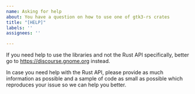 ```yaml
---
name: Asking for help
about: You have a question on how to use one of gtk3-rs crates
title: "[HELP]"
labels: ''
assignees: ''

---
```


If you need help to use the libraries and not the Rust API specifically, better go to <https://discourse.gnome.org> instead.

In case you need help with the Rust API, please provide as much information as possible and a sample of code as small as possible which reproduces your issue so we can help you better.
